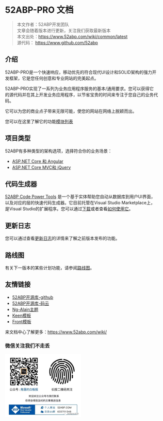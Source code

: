 # 52ABP-PRO 文档

> 本文作者：52ABP开发团队 </br>
> 文章会随着版本进行更新，关注我们获取最新版本 </br>
> 本文出处：https://www.52abp.com/wiki/common/latest </br>
> 源代码： https://www.github.com/52abp </br>

## 介绍

52ABP-PRO是一个快速响应，移动优先的符合现代UI设计和SOLID架构的强力开发框架，它是您任何创意和专业网站的完美起点。

52ABP-PRO实现了一系列为业务应用程序服务的基本/通用要求。您可以获得它的源代码并在其上开发业务应用程序，以节省宝贵的时间来专注于您自己的业务代码。

它可以为您的商业点子带来无限可能，使您的网站在网络上脱颖而出。

您可以在这里了解它的功能[模块列表](https://www.52abp.com/Home/Feature)


## 项目类型

52ABP有多种类型的架构选项，选择符合你的业务场景：


- [ASP.NET Core 和 Angular](Getting-Started-Angular.md)
- [ASP.NET Core MVC和 jQuery](Getting-Started-Core.md)



## 代码生成器

[52ABP Code Power Tools](https://marketplace.visualstudio.com/items?itemName=werltm.52ABPCodeGenerator) 是一个基于实体帮助您自动从数据库到用户UI界面，以及对应的层的快速代码生成器。它目前托管在Visual Studio Marketplace上，是Visual Studio的扩展程序。您可以通过[下载](https://marketplace.visualstudio.com/items?itemName=werltm.52ABPCodeGenerator)或者查看[如何使用它](Abp-Template-vs-52ABP-Pro.md)。
  
## 更新日志

您可以通过查看[更新日志](Change-Logs.md)的详情来了解之前版本发布的功能。


## 路线图

有关下一版本的某些计划功能，请参阅[路线图](Road-Map.md)。


## 友情链接


- [52ABP开源库-github](https://github.com/52abp/) 
- [52ABP开源库-码云](https://gitee.com/aiabpedu)
- [Ng-Alain主题](https://ng-alain.com/docs/getting-started/zh) 
- [Keen模板](https://keenthemes.com/keen)
- [Front模板](https://themes.getbootstrap.com/product/front-multipurpose-responsive-template/)



来文档中心了解更多：https://www.52abp.com/wiki/ 

### 微信关注我们不走丢

<img src="https://raw.githubusercontent.com/52ABP/Documents/V0.16/src/mvc/images/jiaoluowechat.png" class="img-fluid text-center " alt="公众号：角落的白板报" style="
    height: 80;
    width: 250px;
">